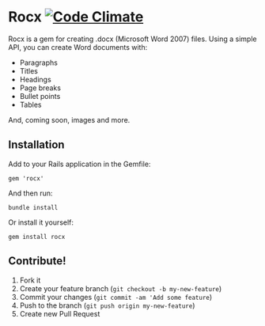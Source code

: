 # Rocx [![Code Climate](https://codeclimate.com/github/genebot/rocx.png)](https://codeclimate.com/github/genebot/rocx)

Rocx is a gem for creating .docx (Microsoft Word 2007) files. Using a simple API, you can create Word documents with:

  - Paragraphs
  - Titles
  - Headings
  - Page breaks
  - Bullet points
  - Tables
  
And, coming soon, images and more.

## Installation

Add to your Rails application in the Gemfile:

    gem 'rocx'
    
And then run:

    bundle install
    
Or install it yourself:

    gem install rocx
   
## Contribute!

  1. Fork it
  2. Create your feature branch (`git checkout -b my-new-feature`)
  3. Commit your changes (`git commit -am 'Add some feature`)
  4. Push to the branch (`git push origin my-new-feature`)
  5. Create new Pull Request
